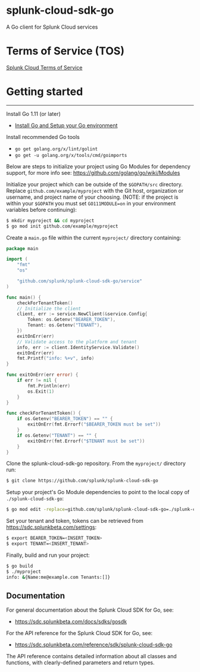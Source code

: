 # splunk-cloud-sdk-go
A Go client for Splunk Cloud services

# Terms of Service (TOS)
[Splunk Cloud Terms of Service](https://www.splunk.com/en_us/legal/terms/splunk-cloud-pre-release-terms-of-service.html)

# Getting started
---
Install Go 1.11 (or later)
* [Install Go and Setup your Go environment](https://golang.org/doc/install)

Install recommended Go tools
  * `go get golang.org/x/lint/golint`
  * `go get -u golang.org/x/tools/cmd/goimports`

Below are steps to initialize your project using Go Modules for dependency support, for more info see: https://github.com/golang/go/wiki/Modules

Initialize your project which can be outside of the `$GOPATH/src` directory. Replace `github.com/example/myproject` with the Git host, organization or username, and project name of your choosing.
(NOTE: if the project is within your `$GOPATH` you must set `GO111MODULE=on` in your environment variables before continuing):
```bash
$ mkdir myproject && cd myproject
$ go mod init github.com/example/myproject
```

Create a `main.go` file within the current `myproject/` directory containing:
```go
package main

import (
	"fmt"
	"os"

	"github.com/splunk/splunk-cloud-sdk-go/service"
)

func main() {
	checkForTenantToken()
	// Initialize the client
	client, err := service.NewClient(&service.Config{
		Token: os.Getenv("BEARER_TOKEN"),
		Tenant: os.Getenv("TENANT"),
	})
	exitOnErr(err)
	// Validate access to the platform and tenant
	info, err := client.IdentityService.Validate()
	exitOnErr(err)
	fmt.Printf("info: %+v", info)
}

func exitOnErr(err error) {
	if err != nil {
		fmt.Println(err)
		os.Exit(1)
	}
}

func checkForTenantToken() {
	if os.Getenv("BEARER_TOKEN") == "" {
		exitOnErr(fmt.Errorf("$BEARER_TOKEN must be set"))
	}
	if os.Getenv("TENANT") == "" {
		exitOnErr(fmt.Errorf("$TENANT must be set"))
	}
}
```

Clone the splunk-cloud-sdk-go repository. From the `myproject/` directory run:
```bash
$ git clone https://github.com/splunk/splunk-cloud-sdk-go
```

Setup your project's Go Module dependencies to point to the local copy of `./splunk-cloud-sdk-go`:
```bash
$ go mod edit -replace=github.com/splunk/splunk-cloud-sdk-go=./splunk-cloud-sdk-go
```

Set your tenant and token, tokens can be retrieved from https://sdc.splunkbeta.com/settings:
```bash
$ export BEARER_TOKEN=<INSERT_TOKEN>
$ export TENANT=<INSERT_TENANT>
```

Finally, build and run your project:
```bash
$ go build
$ ./myproject
info: &{Name:me@example.com Tenants:[]}
```

## Documentation
For general documentation about the Splunk Cloud SDK for Go, see:
- https://sdc.splunkbeta.com/docs/sdks/gosdk

For the API reference for the Splunk Cloud SDK for Go, see:
- https://sdc.splunkbeta.com/reference/sdk/splunk-cloud-sdk-go

The API reference contains detailed information about all classes and functions, with clearly-defined parameters and return types.
